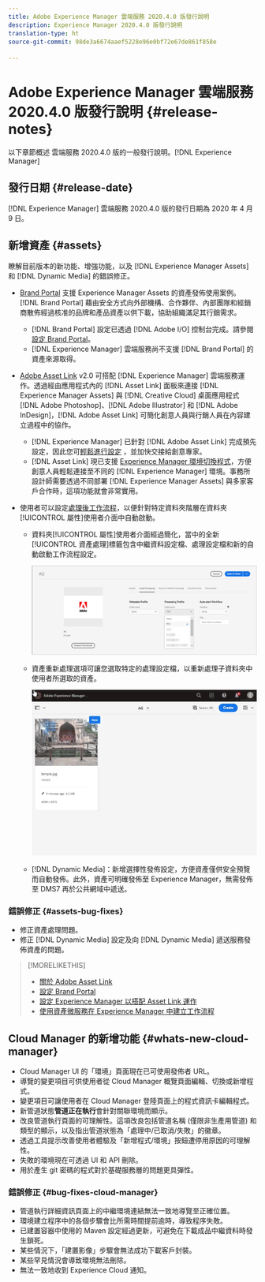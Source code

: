 ```yaml
---
title: Adobe Experience Manager 雲端服務 2020.4.0 版發行說明
description: Experience Manager 2020.4.0 版發行說明
translation-type: ht
source-git-commit: 98de3a6674aaef5228e96e0bf72e67de861f858e

---
```



# Adobe Experience Manager 雲端服務 2020.4.0 版發行說明 {#release-notes}

以下章節概述 雲端服務 2020.4.0 版的一般發行說明。[!DNL Experience Manager]

## 發行日期 {#release-date}

[!DNL Experience Manager] 雲端服務 2020.4.0 版的發行日期為 2020 年 4 月 9 日。

## 新增資產 {#assets}

瞭解目前版本的新功能、增強功能，以及 [!DNL Experience Manager Assets] 和 [!DNL Dynamic Media] 的錯誤修正。

* [Brand Portal](https://docs.adobe.com/content/help/zh-Hant/experience-manager-brand-portal/using/home.html) 支援 Experience Manager Assets 的資產發佈使用案例。[!DNL Brand Portal] 藉由安全方式向外部機構、合作夥伴、內部團隊和經銷商散佈經過核准的品牌和產品資產以供下載，協助組織滿足其行銷需求。
   * [!DNL Brand Portal] 設定已透過 [!DNL Adobe I/O] 控制台完成。請參閱[設定 Brand Portal](https://docs.adobe.com/content/help/zh-Hant/experience-manager-brand-portal/using/publish/configure-aem-assets-with-brand-portal.html)。
   * [!DNL Experience Manager] 雲端服務尚不支援 [!DNL Brand Portal] 的資產來源取得。

* [Adobe Asset Link](https://helpx.adobe.com/tw/enterprise/using/adobe-asset-link.html) v2.0 可搭配 [!DNL Experience Manager] 雲端服務運作。透過經由應用程式內的 [!DNL Asset Link] 面板來連接 [!DNL Experience Manager Assets] 與 [!DNL Creative Cloud] 桌面應用程式 [!DNL Adobe Photoshop]、[!DNL Adobe Illustrator] 和 [!DNL Adobe InDesign]，[!DNL Adobe Asset Link] 可簡化創意人員與行銷人員在內容建立過程中的協作。
   * [!DNL Experience Manager] 已針對 [!DNL Adobe Asset Link] 完成預先設定，因此您可[輕鬆進行設定](https://helpx.adobe.com/tw/enterprise/using/configure-aem-assets-for-asset-link.html) ，並加快交接給創意專家。
   * [!DNL Asset Link] 現已支援 [Experience Manager 環境切換程式](https://helpx.adobe.com/tw/enterprise/using/manage-assets-using-adobe-asset-link.html#UseAdobeAssetLink)，方便創意人員輕鬆連接至不同的 [!DNL Experience Manager] 環境。事務所設計師需要透過不同部署 [!DNL Experience Manager Assets] 與多家客戶合作時，這項功能就會非常實用。

* 使用者可以設定[處理後工作流程](/help/assets/asset-microservices-configure-and-use.md#post-processing-workflows)，以便針對特定資料夾階層在資料夾[!UICONTROL 屬性]使用者介面中自動啟動。
   * 資料夾[!UICONTROL 屬性]使用者介面經過簡化，當中的全新[!UICONTROL 資產處理]標籤包含中繼資料設定檔、處理設定檔和新的自動啟動工作流程設定。

      ![處理設定檔可輕鬆套用至資料夾，所有上傳至資料夾的資產都可使用這些設定檔來處理](/help/assets/assets/asset-processing-folder-properties.png)

   * 資產重新處理選項可讓您選取特定的處理設定檔，以重新處理子資料夾中使用者所選取的資產。

      ![使用特定處理設定檔重新處理選取的資產](/help/assets/assets/fpo-existing-asset-reprocess.gif)

   * [!DNL Dynamic Media]：新增選擇性發佈設定，方便資產僅供安全預覽而自動發佈。此外，資產可明確發佈至 Experience Manager，無需發佈至 DMS7 再於公共網域中遞送。

### 錯誤修正 {#assets-bug-fixes}

* 修正資產處理問題。
* 修正 [!DNL Dynamic Media] 設定及向 [!DNL Dynamic Media] 遞送服務發佈資產的問題。

>[!MORELIKETHIS]
>
>* [關於 Adobe Asset Link](https://www.adobe.com/tw/creativecloud/business/enterprise/adobe-asset-link.html)
>* [設定 Brand Portal](https://docs.adobe.com/content/help/zh-Hant/experience-manager-brand-portal/using/publish/configure-aem-assets-with-brand-portal.html)
>* [設定 Experience Manager 以搭配 Asset Link 運作](https://helpx.adobe.com/tw/enterprise/using/configure-aem-assets-for-asset-link.html)
>* [使用資產微服務在 Experience Manager 中建立工作流程](https://docs.adobe.com/content/help/zh-Hant/experience-manager-cloud-service/assets/manage/asset-microservices-configure-and-use.html#post-processing-workflows)


## Cloud Manager 的新增功能 {#whats-new-cloud-manager}

* Cloud Manager UI 的「環境」頁面現在已可使用發佈者 URL。
* 導覽的變更項目可供使用者從 Cloud Manager 概覽頁面編輯、切換或新增程式。
* 變更項目可讓使用者在 Cloud Manager 登陸頁面上的程式資訊卡編輯程式。
* 新管道狀態&#x200B;**管道正在執行**&#x200B;會針對關聯環境而顯示。
* 改良管道執行頁面的可理解性。這項改良包括管道名稱 (僅限非生產用管道) 和類型的顯示，以及指出管道狀態為「處理中/已取消/失敗」的徽章。
* 透過工具提示改善使用者體驗及「新增程式/環境」按鈕遭停用原因的可理解性。
* 失敗的環境現在可透過 UI 和 API 刪除。
* 用於產生 git 密碼的程式對於基礎服務層的問題更具彈性。

### 錯誤修正 {#bug-fixes-cloud-manager}

* 管道執行詳細資訊頁面上的中繼環境連結無法一致地導覽至正確位置。
* 環境建立程序中的各個步驟會比所需時間提前逾時，導致程序失敗。
* 已建置容器中使用的 Maven 設定經過更新，可避免在下載成品中繼資料時發生鎖死。
* 某些情況下，「建置影像」步驟會無法成功下載客戶封裝。
* 某些罕見情況會導致環境無法刪除。
* 無法一致地收到 Experience Cloud 通知。
